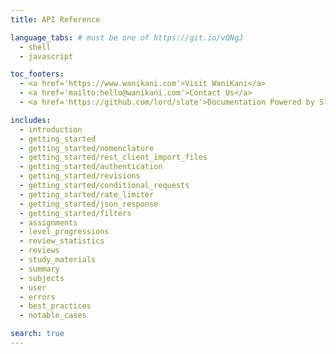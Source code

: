 ```yaml
---
title: API Reference

language_tabs: # must be one of https://git.io/vQNgJ
  - shell
  - javascript

toc_footers:
  - <a href='https://www.wanikani.com'>Visit WaniKani</a>
  - <a href='mailto:hello@wanikani.com'>Contact Us</a>
  - <a href='https://github.com/lord/slate'>Documentation Powered by Slate</a>

includes:
  - introduction
  - getting_started
  - getting_started/nomenclature
  - getting_started/rest_client_import_files
  - getting_started/authentication
  - getting_started/revisions
  - getting_started/conditional_requests
  - getting_started/rate_limiter
  - getting_started/json_response
  - getting_started/filters
  - assignments
  - level_progressions
  - review_statistics
  - reviews
  - study_materials
  - summary
  - subjects
  - user
  - errors
  - best_practices
  - notable_cases

search: true
---
```

